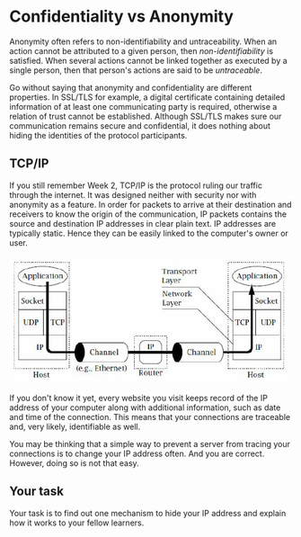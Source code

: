 # Confidentiality vs Anonymity

Anonymity often refers to non-identifiability and untraceability. When an action cannot be attributed to a given person, then *non-identifiability* is satisfied. When several actions cannot be linked together as executed by a single person, then that person's actions are said to be *untraceable*. 

Go without saying that anonymity and confidentiality are different properties. In SSL/TLS for example, a digital certificate containing detailed information of at least one communicating party is required, otherwise a relation of trust cannot be established. Although SSL/TLS makes sure our communication remains secure and confidential, it does nothing about hiding the identities of the protocol participants. 

## TCP/IP 

If you still remember Week 2, TCP/IP is the protocol ruling our traffic through the internet. It was designed neither with security nor with anonymity as a feature. In order for packets to arrive at their destination and receivers to know the origin of the communication, IP packets contains the source and destination IP addresses in clear plain text. IP addresses are typically static. Hence they can be easily linked to the computer's owner or user. 

![GitHub Logo](./images/tcp-ip-connection.png)
<!---
(source: https://www.researchgate.net/figure/A-TCP-IP-Connection_fig1_228728809)
-->

If you don't know it yet, every website you visit keeps record of the IP address of your computer along with additional information, such as date and time of the connection. This means that your connections are traceable and, very likely, identifiable as well. 

You may be thinking that a simple way to prevent a server from tracing your connections is to change your IP address often. And you are correct. However, doing so is not that easy. 

## Your task

Your task is to find out one mechanism to hide your IP address and explain how it works to your fellow learners. 


